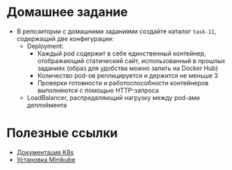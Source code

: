 # Домашнее задание

- В репозитории с домашними заданиями создайте каталог `task-11`, содержащий две конфигурации:
  - Deployment:
    - Каждый pod содержит в себе единственный контейнер, отображающий статический сайт, использованный в прошлых заданиях (образ для удобства можно залить на Docker Hub)
    - Количество pod-ов реплицируется и держится не меньше 3
    - Проверки готовности и работоспособности контейнеров выполняются с помощью HTTP-запроса
  - LoadBalancer, распределяющий нагрузку между pod-ами деплоймента

# Полезные ссылки

- [Документация K8s](https://kubernetes.io/docs/tutorials/)
- [Установка Minikube](https://kubernetes.io/docs/tasks/tools/install-minikube/)